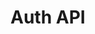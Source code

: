 # Auth API

<include from="Snippets-WorkingInformation.md" element-id="snippet-work-just-started" />
